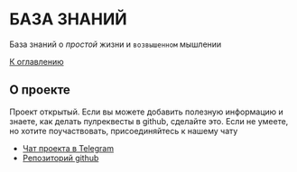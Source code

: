# БАЗА ЗНАНИЙ

База знаний о _простой_ жизни и `возвышенном` мышлении

[К оглавлению](./HOME.md#оглавление)

## О проекте

Проект открытый. Если вы можете добавить полезную информацию и знаете, как делать пулреквесты в github, сделайте это. Если не умеете, но хотите поучаствовать, присоединяйтесь к нашему чату

- [Чат проекта в Telegram](https://t.me/joinchat/SrJGKI7wf_1mMzQy)
- [Репозиторий github](https://github.com/sashagra/knowledge-base-sl)
